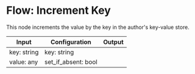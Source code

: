 # Flow: Increment Key

This node increments the value by the key in the author's key-value store.

| Input       | Configuration       | Output |
| ----------- | ------------------- | ------ |
| key: string | key: string         |        |
| value: any  | set_if_absent: bool |        |
